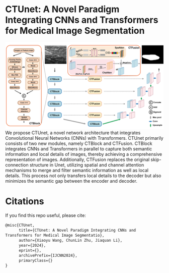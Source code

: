 # CTUnet: A Novel Paradigm Integrating CNNs and Transformers for Medical Image Segmentation
![示例图片](CTUnet.png)
We propose CTUnet, a novel network architecture that integrates Convolutional Neural Networks (CNNs) with Transformers. CTUnet primarily consists of two new modules, namely CTBlock and CTFusion. CTBlock integrates CNNs and Transformers in parallel to capture both semantic information and local details of images, thereby achieving a comprehensive representation of images. Additionally, CTFusion replaces the original skip-connection structure in Unet, utilizing spatial and channel attention mechanisms to merge and filter semantic information as well as local details. This process not only transfers local details to the decoder but also minimizes the semantic gap between the encoder and decoder.

# Citations
If you find this repo useful, please cite:
```
@misc{CTUnet,
      title={CTUnet: A Novel Paradigm Integrating CNNs and Transformers for Medical Image Segmentatio}, 
      author={Xiaoyu Wang, ChunLin Zhu, Jiaquan Li},
      year={2024},
      eprint={},
      archivePrefix={IJCNN2024},
      primaryClass={}
}
```
